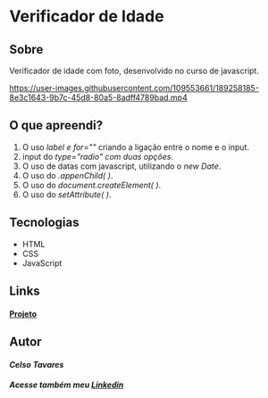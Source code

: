 # Verificador de Idade

## Sobre

Verificador de idade com foto, desenvolvido no curso de javascript.

https://user-images.githubusercontent.com/109553661/189258185-8e3c1643-9b7c-45d8-80a5-8adff4789bad.mp4

## O que apreendi?

1.  O uso *label e for=""* criando a ligação entre o nome e o input.
2.  input do *type="radio" com duas opções*.
3.  O uso de datas com javascript, utilizando o *new Date*.
4.  O uso do *.appenChild( )*.
5.  O uso do *document.createElement( )*.
6.  O uso do *setAttribute( )*.

## Tecnologias

*   HTML 
*   CSS  
*   JavaScript

## Links

#### [Projeto](https://celsotavares.github.io/Verificador-idade/)

## Autor

#### *Celso Tavares*
   
#####                                           Acesse também meu [Linkedin](https://www.linkedin.com/in/celsotavaresjunior/)
